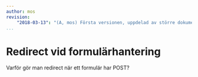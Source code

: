 ```yaml
---
author: mos
revision:
    "2018-03-13": "(A, mos) Första versionen, uppdelad av större dokument."
...
```

Redirect vid formulärhantering
=======================

Varför gör man redirect när ett formulär har POST?
